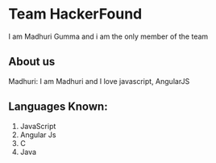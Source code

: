 # Team HackerFound

I am Madhuri Gumma and i am the only member of the team

## About us

Madhuri: I am Madhuri and I love javascript, AngularJS

## Languages Known:

1. JavaScript
2. Angular Js
3. C
4. Java

